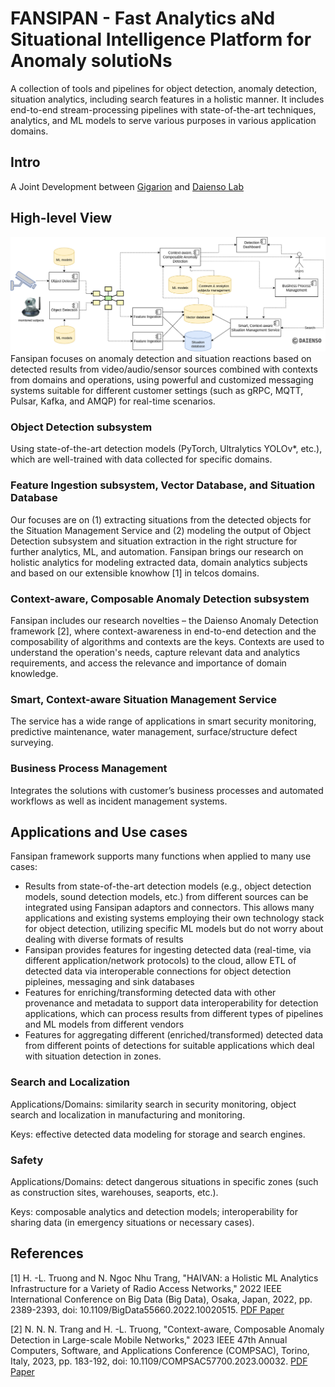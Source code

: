 # FANSIPAN - Fast Analytics aNd Situational Intelligence Platform for Anomaly solutioNs
A collection of tools and pipelines for object detection, anomaly detection, situation analytics, including search features in a holistic manner. It includes end-to-end stream-processing pipelines with state-of-the-art techniques, analytics, and ML models to serve various purposes in various application domains.
## Intro
A Joint Development between [Gigarion](https://gigarion.com/) and [Daienso Lab](https://www.daienso.com/)

## High-level View
![Fansipan](docs/figs/Fansipan_highlevelview.png)
Fansipan focuses on anomaly detection and situation reactions based on detected results from video/audio/sensor sources combined with contexts from domains and operations, using powerful and customized messaging systems suitable for different customer settings (such as gRPC, MQTT, Pulsar, Kafka, and AMQP) for real-time scenarios.

### Object Detection subsystem
Using state-of-the-art detection models (PyTorch, Ultralytics YOLOv*, etc.), which are well-trained with data collected for specific domains.

### Feature Ingestion subsystem, Vector Database, and Situation Database
Our focuses are on (1) extracting situations from the detected objects for the Situation Management Service and (2) modeling the output of Object Detection subsystem and situation extraction in the right structure for further analytics, ML, and automation. Fansipan brings our research on holistic analytics for modeling extracted data, domain analytics subjects and based on our extensible knowhow [1] in telcos domains.

### Context-aware, Composable Anomaly Detection subsystem
Fansipan includes our research novelties – the Daienso Anomaly Detection framework [2], where context-awareness in end-to-end detection and the composability of algorithms and contexts are the keys. Contexts are used to understand the operation's needs, capture relevant data and analytics requirements, and access the relevance and importance of domain knowledge.

### Smart, Context-aware Situation Management Service
The service has a wide range of applications in smart security monitoring, predictive maintenance, water management, surface/structure defect surveying.

### Business Process Management
Integrates the solutions with customer’s business processes and automated workflows as well as incident management systems.

## Applications and Use cases
Fansipan framework supports many functions when applied to many use cases: 
*  Results from state-of-the-art detection models (e.g., object detection models, sound detection models, etc.) from different sources can be integrated using Fansipan adaptors and connectors. This allows many applications and existing systems employing their own technology stack for object detection, utilizing specific ML models but do not worry about dealing with diverse formats of results 
* Fansipan provides features for ingesting detected data (real-time, via different application/network protocols) to the cloud, allow ETL of detected data via interoperable connections for object detection pipleines, messaging and sink databases 
* Features for enriching/transforming detected data with other provenance and metadata to support data interoperability for detection applications, which can process results from different types of pipelines and ML models from different vendors
* Features for aggregating different (enriched/transformed) detected data from different points of detections for suitable applications which deal with situation detection in zones.

### Search and Localization
Applications/Domains: similarity search in security monitoring, object search and localization in manufacturing and monitoring. 

Keys: effective detected data modeling for storage and search engines.

### Safety
Applications/Domains: detect dangerous situations in specific zones (such as construction sites, warehouses, seaports, etc.).

Keys: composable analytics and detection models; interoperability for sharing data (in emergency situations or necessary cases). 

## References
[1] H. -L. Truong and N. Ngoc Nhu Trang, "HAIVAN: a Holistic ML Analytics Infrastructure for a Variety of Radio Access Networks," 2022 IEEE International Conference on Big Data (Big Data), Osaka, Japan, 2022, pp. 2389-2393, doi: 10.1109/BigData55660.2022.10020515. [PDF Paper](https://acris.aalto.fi/ws/portalfiles/portal/91823963/main.pdf)

[2] N. N. N. Trang and H. -L. Truong, "Context-aware, Composable Anomaly Detection in Large-scale Mobile Networks," 2023 IEEE 47th Annual Computers, Software, and Applications Conference (COMPSAC), Torino, Italy, 2023, pp. 183-192, doi: 10.1109/COMPSAC57700.2023.00032. [PDF Paper](https://acris.aalto.fi/ws/portalfiles/portal/108507769/main.pdf)
